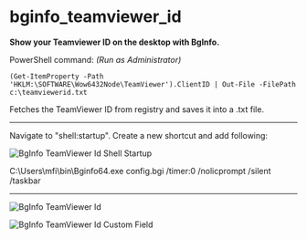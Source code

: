 # bginfo_teamviewer_id
**Show your Teamviewer ID on the desktop with BgInfo.**

PowerShell command: *(Run as Administrator)*
```
(Get-ItemProperty -Path 'HKLM:\SOFTWARE\Wow6432Node\TeamViewer').ClientID | Out-File -FilePath c:\teamviewerid.txt
```

Fetches the TeamViewer ID from registry and saves it into a .txt file.

-----------------------------------------------------------------------------------------------------------------

Navigate to "shell:startup". Create a new shortcut and add following:

![BgInfo TeamViewer Id Shell Startup](https://github.com/Mads80/bginfo_teamviewer_id/blob/master/bginfo-tm-id-shell-startup.png)

C:\Users\mfi\bin\Bginfo64.exe config.bgi /timer:0 /nolicprompt /silent /taskbar

-----------------------------------------------------------------------------------------------------------------

![BgInfo TeamViewer Id](https://github.com/Mads80/bginfo_teamviewer_id/blob/master/bginfo-tm-id-custom-field.png)

![BgInfo TeamViewer Id Custom Field](https://github.com/Mads80/bginfo_teamviewer_id/blob/master/bginfo-tm-id.png)
